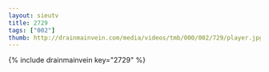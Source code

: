 ```yaml
--- 
layout: sieutv
title: 2729
tags: ["002"]
thumb: http://drainmainvein.com/media/videos/tmb/000/002/729/player.jpg
---
```

{% include drainmainvein key="2729" %} 
